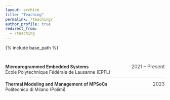 ```yaml
---
layout: archive
title: "Teaching"
permalink: /teaching/
author_profile: true
redirect_from:
  - /teaching
---
```


{% include base_path %}

<style>
/* Page-local styling for teaching page */
.cv-section { margin: 2rem 0 0.5rem; }
.cv-item { 
  display: flex; 
  justify-content: space-between; 
  gap: 1rem; 
  align-items: baseline; 
  padding: 0.6rem 0; 
  border-bottom: 1px solid rgba(0,0,0,0.06);
}
.cv-left { min-width: 60%; }
.cv-title { font-weight: 600; }
.cv-inst { opacity: 0.9; }
.cv-meta { font-size: 0.95rem; opacity: 0.8; white-space: nowrap; }

@media (max-width: 680px) {
  .cv-item { flex-direction: column; align-items: flex-start; }
  .cv-meta { white-space: normal; margin-top: 0.15rem; }
}
</style>

<div class="cv-section"></div>

<div class="cv-item">
  <div class="cv-left">
    <div class="cv-title">Microprogrammed Embedded Systems</div>
    <div class="cv-inst">École Polytechnique Fédérale de Lausanne (EPFL)</div>
  </div>
  <div class="cv-meta">2021 – Present</div>
</div>

<div class="cv-item">
  <div class="cv-left">
    <div class="cv-title">Thermal Modeling and Management of MPSoCs</div>
    <div class="cv-inst">Politecnico di Milano (Polimi)</div>
  </div>
  <div class="cv-meta">2023</div>
</div>
